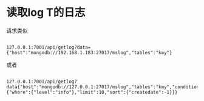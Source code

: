 读取log T的日志
===

请求类似
<br>

<pre><code>
127.0.0.1:7001/api/getlog?data={"host":"mongodb://192.168.1.183:27017/mslog","tables":"kmy"}
</code></pre>
或者<br>
<pre><code>
127.0.0.1:7001/api/getlog?data{"host":"mongodb://127.0.0.1:27017/mslog","tables":"kmy","condition":{"where":{"level":"info"},"limit":10,"sort":{"createdate":-1}}}
</code></pre>